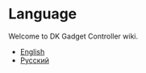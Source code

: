 # Language 
Welcome to DK Gadget Controller wiki.

* [English](https://github.com/ikrio/GadgetController/wiki/Gadget-Controller-Wiki) 
* [Русский](https://github.com/ikrio/GadgetController/wiki/Gadget-Controller-Wiki-RU)